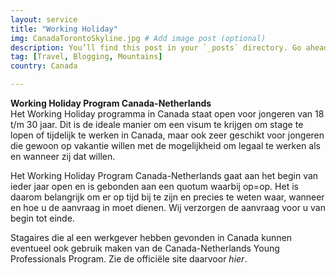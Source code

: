 ```yaml
---
layout: service
title: "Working Holiday"
img: CanadaTorontoSkyline.jpg # Add image post (optional)
description: You’ll find this post in your `_posts` directory. Go ahead and edit it and re-build the site to see your changes. # Add post description (optional)
tag: [Travel, Blogging, Mountains]
country: Canada

---
```

<strong>Working Holiday Program Canada-Netherlands</strong><br/>
Het Working Holiday programma in Canada staat open voor jongeren van 18 t/m 30 jaar. Dit is de ideale manier om een visum te krijgen om stage te lopen of tijdelijk te werken in Canada, maar ook zeer geschikt voor jongeren die gewoon op vakantie willen met de mogelijkheid om legaal te werken als en wanneer zij dat willen.

Het Working Holiday Program Canada-Netherlands gaat aan het begin van ieder jaar open en is gebonden aan een quotum waarbij op=op. Het is daarom belangrijk om er op tijd bij te zijn en precies te weten waar, wanneer en hoe u de aanvraag in moet dienen. Wij verzorgen de aanvraag voor u van begin tot einde.

Stagaires die al een werkgever hebben gevonden in Canada kunnen eventueel ook gebruik maken van de Canada-Netherlands Young Professionals Program. Zie de officiële site daarvoor *hier*.
